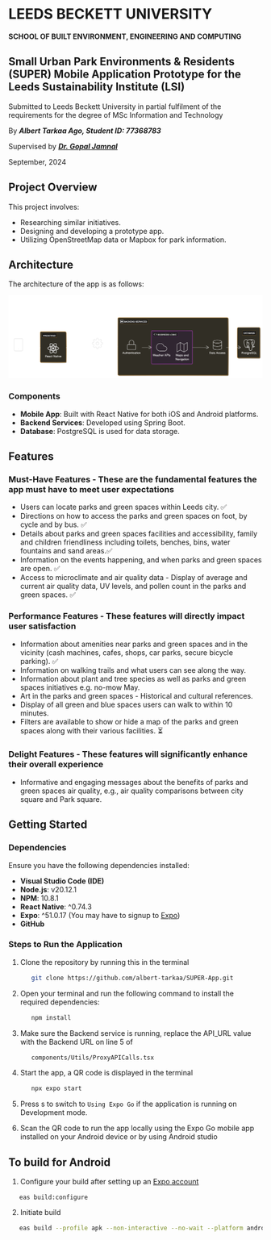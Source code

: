 # LEEDS BECKETT UNIVERSITY
**SCHOOL OF BUILT ENVIRONMENT, ENGINEERING AND COMPUTING**


## Small Urban Park Environments &amp; Residents (SUPER) Mobile Application Prototype for the Leeds Sustainability Institute (LSI)

Submitted to Leeds Beckett University in partial fulfilment of the requirements for the degree of MSc Information and Technology 

By ***Albert Tarkaa Ago, Student ID: 77368783***

Supervised by ***[Dr. Gopal Jamnal](https://www.leedsbeckett.ac.uk/staff/dr-gopal-jamnal)***

September, 2024


## Project Overview

This project involves:
- Researching similar initiatives.
- Designing and developing a prototype app.
- Utilizing OpenStreetMap data or Mapbox for park information.

## Architecture

The architecture of the app is as follows:

![Architecture Diagram](AD.png)

### Components

- **Mobile App**: Built with React Native for both iOS and Android platforms.
- **Backend Services**: Developed using Spring Boot.
- **Database**: PostgreSQL is used for data storage.

## Features

### Must-Have Features - These are the fundamental features the app must have to meet user expectations

- Users can locate parks and green spaces within Leeds city. &#9989;
- Directions on how to access the parks and green spaces on foot, by cycle and by bus. &#9989;
- Details about parks and green spaces facilities and accessibility, family and children friendliness including toilets, benches, bins, water fountains and sand areas.&#9989;
- Information on the events happening, and when parks and green spaces are open. &#9989;
- Access to microclimate and air quality data - Display of average and current air quality data, UV levels, and pollen count in the parks and green spaces. &#9989;

### Performance Features - These features will directly impact user satisfaction

- Information about amenities near parks and green spaces and in the vicinity (cash machines, cafes, shops, car parks, secure bicycle parking). &#9989;
- Information on walking trails and what users can see along the way.
- Information about plant and tree species as well as parks and green spaces initiatives e.g. no-mow May.
- Art in the parks and green spaces - Historical and cultural references.
- Display of all green and blue spaces users can walk to within 10 minutes.
- Filters are available to show or hide a map of the parks and green spaces along with their various facilities. &#9203;

### Delight Features - These features will significantly enhance their overall experience
 
- Informative and engaging messages about the benefits of parks and green spaces air quality, e.g., air quality comparisons between city square and Park square.


## Getting Started

### Dependencies

Ensure you have the following dependencies installed:

- **Visual Studio Code (IDE)**
- **Node.js**: v20.12.1
- **NPM**: 10.8.1
- **React Native**: ^0.74.3
- **Expo**: ^51.0.17 (You may have to signup to [Expo](https://expo.dev))
- **GitHub**

### Steps to Run the Application


1. Clone the repository by running this in the terminal

   ```bash
      git clone https://github.com/albert-tarkaa/SUPER-App.git
   ```
2. Open your terminal and run the following command to install the required dependencies:

   ```bash
      npm install
   ```

3. Make sure the Backend service is running, replace the API_URL value with the Backend URL on line 5 of 

   ```bash
      components/Utils/ProxyAPICalls.tsx
   ```

4. Start the app, a QR code is displayed in the terminal

   ```bash
      npx expo start
   ```
5. Press s to switch to `Using Expo Go` if the application is running on Development mode.

6. Scan the QR code to run the app locally using the Expo Go mobile app installed on your Android device or by using Android studio


## To build for Android

1. Configure your build after setting up an [Expo account](https://expo.dev/)

```
   eas build:configure
```

2. Initiate build
```bash
   eas build --profile apk --non-interactive --no-wait --platform android
```
